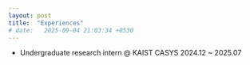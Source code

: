 ```yaml
---
layout: post
title:  "Experiences"
# date:   2025-09-04 21:03:34 +0530
---
```

- Undergraduate research intern @ KAIST CASYS 2024.12 ~ 2025.07